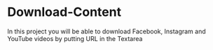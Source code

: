 # Download-Content
In this project you will be able to download Facebook, Instagram and YouTube videos by putting URL in the Textarea
